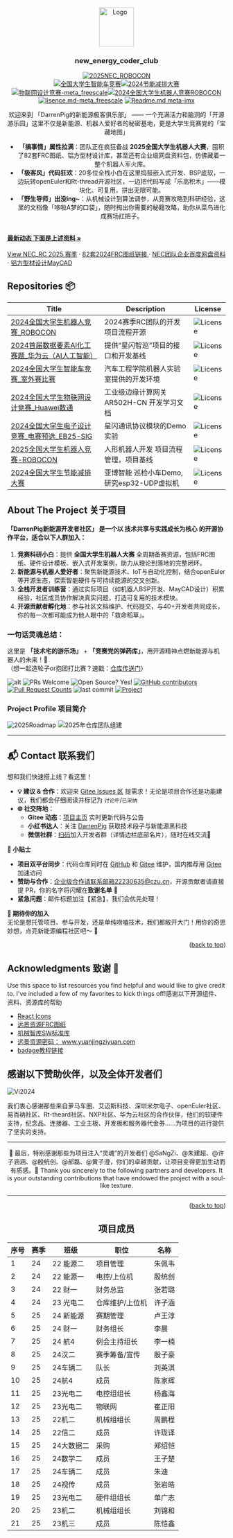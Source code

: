 <!-- Improved compatibility of back to top link: See: https://github.com/othneildrew/Best-README-Template/pull/73 -->
<a id="readme-top"></a>
<!--
*** Thanks for checking out the new_energy_coder_club. If you have a suggestion
*** that would make this better, please fork the repo and create a pull request
*** or simply open an issue with the tag "enhancement".
*** Don't forget to give the project a star!
*** Thanks again! Now go create something AMAZING! :D
***![团队240702fame](Image/240802Coder_Club%E5%9B%A2%E9%98%9F%E5%88%9D%E6%AD%A5%E6%9E%84%E6%88%90%20%E6%AC%A2%E8%BF%8E%E6%9D%A5%E5%88%B0%20DarrenPig%20%E7%9A%84%E4%BB%93%E5%BA%93%EF%BC%81.png)
-->

<!-- PROJECT SHIELDS -->
<!--
*** I'm using markdown "reference style" links for readability.
*** Reference links are enclosed in brackets [ ] instead of parentheses ( ).
*** See the bottom of this document for the declaration of the reference variables
*** for contributors-url, forks-url, etc. This is an optional, concise syntax you may use.
*** https://www.markdownguide.org/basic-syntax/#reference-style-links
-->

<!-- PROJECT LOGO -->
<br />
<div align="center">
  <a href="https://gitee.com/darrenpig/new_energy_coder_club">
    <img src="Image/Logo.png" alt="Logo" width="80" height="90">
  </a>
  <h3 align="center">new_energy_coder_club</h3>

[![2025NEC_ROBOCON](https://img.shields.io/badge/2025NEC_全国机器人大赛ROBOCON-仓库-blue)](https://gitee.com/darrenpig/new_energy_coder_club/tree/master/2025%E5%85%A8%E5%9B%BD%E6%9C%BA%E5%99%A8%E4%BA%BA%E7%AB%9E%E8%B5%9B-ROBOCON)  
[![全国大学生智能车竞赛](https://img.shields.io/badge/2024全国大学生智能车竞赛-智能车室外赛比赛-ddff9a)](https://gitee.com/darrenpig/new_energy_coder_club/tree/master/2024%E6%99%BA%E8%83%BD%E8%BD%A6%E5%AE%A4%E5%A4%96%E8%B5%9B%E6%AF%94%E8%B5%9B)[![2024节能减排大赛](https://img.shields.io/badge/节能减排大赛-仓库-blue)](https://gitee.com/darrenpig/new_energy_coder_club/tree/master/2024%E8%8A%82%E8%83%BD%E5%87%8F%E6%8E%92%E5%A4%A7%E8%B5%9B_Nearlink%E5%B0%8F%E8%BD%A6)         [![物联网设计竞赛-meta_freescale](https://img.shields.io/badge/物联网设计竞赛-仓库-brightgreen)](https://gitee.com/darrenpig/new_energy_coder_club/tree/master/2024%E7%89%A9%E8%81%94%E7%BD%91%E8%AE%BE%E8%AE%A1%E7%AB%9E%E8%B5%9B_Huawei%E6%95%B0%E9%80%9A)[![2024全国大学生机器人竞赛ROBOCON](https://img.shields.io/badge/ROBOCON竞赛-全国大学生机器人竞赛-172a88)](https://gitee.com/darrenpig/new_energy_coder_club/tree/master/2024%E5%85%A8%E5%9B%BD%E6%9C%BA%E5%99%A8%E4%BA%BA%E7%AB%9E%E8%B5%9B_ROBOCON)
[![lisence.md-meta_freescale](https://img.shields.io/badge/lisence.md-Markdown-violet
)](https://gitee.com/darrenpig/new_energy_coder_club/blob/master/LICENSE.md)
[![Readme.md meta-imx](https://img.shields.io/badge/Readme.md-Markdown-8A2BE2
)](https://gitee.com/darrenpig/new_energy_coder_club/blob/master/README.md)
  <p align="center">
欢迎来到 「DarrenPig的新能源极客俱乐部」 —— 一个充满活力和脑洞的「开源游乐园」这里不仅是新能源、机器人爱好者的秘密基地，更是大学生竞赛党的「宝藏地图」  

- **「搞事情」属性拉满**：团队正在疯狂备战 **2025全国大学生机器人大赛**，囤积了82套FRC图纸、铝方型材设计库，甚至还有企业级网盘资料包，仿佛藏着一整个机器人军火库。  
- **「极客风」代码狂欢**：20多位全栈小白在这里捣鼓嵌入式开发、BSP底软，一边玩转openEuler和Rt-thread开源社区，一边把代码写成「乐高积木」——模块化、可复用，拼出无限可能。  
- **「野生导师」出没ing~**：从机械设计到算法调参，从竞赛攻略到科研经验，这里的文档像「哆啦A梦的口袋」，随时掏出你需要的秘籍攻略，助你从菜鸟进化成赛场扛把子。 
</div>
    <br />
    <a href="https://github.com/users/Darrenpig/projects/3/views/1"><strong>最新动态 下面是上述资料 »</strong></a>
    <br />
    <br />
    <a href="https://gitee.com/darrenpig/new_energy_coder_club/tree/master/2025%E5%85%A8%E5%9B%BD%E6%9C%BA%E5%99%A8%E4%BA%BA%E7%AB%9E%E8%B5%9B-ROBOCON">View NEC_RC 2025 赛季</a>
    ·
    <a href="https://pan.baidu.com/s/1zgAP8AmdhWhqjbqm_c0mog?pwd=v72M">82套2024FRC图纸链接 </a>
    ·
    <a href="https://pan.baidu.com/s/1W2RayBVYXKY17Z5m9e7jlA?pwd=veww">NEC团队企业百度网盘资料</a>
    ·
    <a href="https://pan.baidu.com/s/1NcGkC6xRrA6sJ226mdPGIA?pwd=6yq5">铝方型材设计MayCAD</a>
  </p>
</div>

## Repositories 📦

| Title                                                           | Description                                                                             | License                                                                  |
|-----------------------------------------------------------------|-----------------------------------------------------------------------------------------|--------------------------------------------------------------------------|
| [2024全国大学生机器人竞赛_ROBOCON](https://gitee.com/darrenpig/new_energy_coder_club/tree/master/2024%E5%85%A8%E5%9B%BD%E6%9C%BA%E5%99%A8%E4%BA%BA%E7%AB%9E%E8%B5%9B_ROBOCON) | 2024赛季RC团队的开发项目流程开源 | <img src="https://img.shields.io/badge/license-CIT-bule" alt="License"> |
| [2024首届数据要素AI化工赛题_华为云（AI人工智能）](https://gitee.com/darrenpig/new_energy_coder_club/tree/master/2024%E5%8D%8E%E4%B8%BA%E4%BA%91%EF%BC%88%E5%8C%96%E5%B7%A5%E8%A1%8C%E4%B8%9A%E4%BA%BA%E5%B7%A5%E6%99%BA%E8%83%BD%E5%BA%94%E7%94%A8%EF%BC%89)     | 提供“星闪智巡”项目的接口和开发基线 | <img src="https://img.shields.io/badge/license-CIT-bule" alt="License"> |
| [2024全国大学生智能车竞赛_室外赛比赛](https://gitee.com/darrenpig/new_energy_coder_club/tree/master/2024%E6%99%BA%E8%83%BD%E8%BD%A6%E5%AE%A4%E5%A4%96%E8%B5%9B%E6%AF%94%E8%B5%9B)           |汽车工程学院机器人实验室提供的开发环境    | <img src="https://img.shields.io/badge/license-CIT-bule" alt="License"> |
| [2024全国大学生物联网设计竞赛_Huawei数通](https://gitee.com/darrenpig/new_energy_coder_club/tree/master/2024%E7%89%A9%E8%81%94%E7%BD%91%E8%AE%BE%E8%AE%A1%E7%AB%9E%E8%B5%9B_Huawei%E6%95%B0%E9%80%9A)     | 工业级边缘计算网关AR502H-CN 开发学习文档| <img src="https://img.shields.io/badge/license-CIT-bule" alt="License"> |
| [2024全国大学生电子设计竞赛_电赛预选_EB25-SIG](https://github.com/FFTAI/Wiki-GRx-Gazebo)     | 星闪通讯协议模块的Demo实验    | <img src="https://img.shields.io/badge/license-CIT-bule" alt="License"> |
| [2025全国大学生机器人竞赛-ROBOCON](https://gitee.com/darrenpig/new_energy_coder_club/tree/master/2025%E5%85%A8%E5%9B%BD%E6%9C%BA%E5%99%A8%E4%BA%BA%E7%AB%9E%E8%B5%9B-ROBOCON)     | 人形机器人开发 项目流程管理，项目基线  | <img src="https://img.shields.io/badge/license-CIT-bule" alt="License"> |
| [2024全国大学生节能减排大赛](https://gitee.com/darrenpig/new_energy_coder_club/tree/master/2024%E8%8A%82%E8%83%BD%E5%87%8F%E6%8E%92%E5%A4%A7%E8%B5%9B_Nearlink%E5%B0%8F%E8%BD%A6)                              | 亚博智能 巡检小车Demo,研究esp32-UDP虚拟机   | <img src="https://img.shields.io/badge/license-MIT-red" alt="License">   |



<!-- Follow is usage -->
<!-- TABLE OF CONTENTS -->


<!-- ABOUT THE PROJECT -->
## About The Project 关于项目
#### **「DarrenPig新能源开发者社区」** 是一个以 **技术共享与实践成长为核心** 的开源协作平台，适合以下人群加入：  

1. **竞赛科研小白**：提供 **全国大学生机器人大赛** 全周期备赛资源，包括FRC图纸、硬件设计模板、嵌入式开发案例，助力从理论到落地的完整闭环。  
2. **新能源与机器人爱好者**：聚焦新能源技术、IoT与自动化控制，结合openEuler等开源生态，探索智能硬件与可持续能源的交叉创新。  
3. **全栈开发者训练营**：通过实际项目（如机器人BSP开发、MayCAD设计）积累经验，社区成员协作解决真实问题，打造可复用的技术模块。  
4. **开源贡献者孵化地**：参与社区文档维护、代码提交，与40+开发者共同成长，你的每一次都可能成为他人眼中的「救命稻草」。  
### 一句话灵魂总结：  

这里是 **「技术宅的游乐场」** + **「竞赛党的弹药库」**，用开源精神点燃新能源与机器人的未来！🚀  
（想一起造轮子or抱团打比赛？速戳：[仓库传送门](https://gitee.com/darrenpig/new_energy_coder_club)）


![alt](https://img.shields.io/badge/license-CIT-green?logo=dark-green) ![PRs Welcome](https://img.shields.io/badge/PRs-Welcome-success) ![Open Source? Yes!](https://badgen.net/badge/Open%20Source%20%3F/Yes%21/blue?icon=github) [![GitHub contributors](https://img.shields.io/github/contributors/shravan20/github-readme-quotes.svg)](https://github.com/Darrenpig/new_energy_coder_club/graphs/contributors) 
[![Pull Request Counts](https://img.shields.io/bitbucket/pr/darrenpig/new_energy_coder_club)](https://github.com/Darrenpig/new_energy_coder_club/pulls)
![last commit](https://img.shields.io/github/last-commit/Darrenpig/new_energy_coder_club) 
[![Project](https://img.shields.io/badge/project-new_energy_coder_club-violet)](https://github.com/users/Darrenpig/projects/3)

### Project Profile 项目简介
![2025Roadmap](Image/Member_Roadmap.png)
![2025年仓库团队组建](Image/NEC25RC_start-up_team.JPG)
                      
---

<!-- CONTACT -->
## 📬 **Contact 联系我们**  
想和我们快速搭上线？看这里！  

- **💡 建议 & 合作**：欢迎来 [Gitee Issues 区](https://gitee.com/darrenpig/new_energy_coder_club/issues ) 提需求！无论是项目合作还是功能建议，我们都会仔细阅读并标记为 `讨论中`/`已采纳`   
- **🌐 社交阵地**：  
  - **Gitee 动态**：[项目主页](https://gitee.com/darrenpig/new_energy_coder_club ) 实时更新代码与公告  
  - **小红书达人**：关注 [DarrenPig](https://xiaohongshu.com/darrenpig ) 获取技术段子与新能源黑科技  
  - **微信社群**：[扫码](darrenpig.blog.csdn.net)加入开发者群（详情边栏底部名片），随时在线交流💬  

**🚀 小贴士**  

- **项目双平台同步**：代码仓库同时在 [GitHub](https://github.com/Darrenpig/new_energy_coder_club ) 和 [Gitee](https://gitee.com/darrenpig/new_energy_coder_club) 维护，国内推荐用 [Gitee](https://gitee.com/darrenpig/new_energy_coder_club) 加速访问   
- **赞助与合作**：企业级合作请联系邮箱22230635@czu.cn，开源贡献者请直接提 PR，你的名字将闪耀在**致谢名单** 🌟  
- **紧急问题**：邮件标题加注【紧急】，我们会优先处理！  

**🙌 期待你的加入**  
无论是想托管项目、参与开发，还是单纯唠嗑技术，我们都敞开大门！用你的奇思妙想，点亮新能源编程社区吧～ 🚀  

<p align="right">(<a href="#readme-top">back to top</a>)</p>


<!-- ACKNOWLEDGMENTS -->
## Acknowledgments 致谢 📂
Use this space to list resources you find helpful and would like to give credit to. I've included a few of my favorites to kick things off!感谢以下开源组件、资料、资源库的帮助

* [React Icons](https://react-icons.github.io/react-icons/search)
* [远景资源FRC图纸](http://pan.baidu.com/s/1zgAP8AmdhWhqjbqm_c0mog?pwd=v72M)
* [机械智库SW标准库](https://shop128404759.taobao.com/)
* [远景资源密码： www.yuanjingziyuan.com  ](https://yuanjingziyuan.com/)
* [badage教程链接](https://blog.csdn.net/m0_74037814/article/details/139511804)
## 感谢以下赞助伙伴，以及全体开发者们
![Vi2024](Image/Warehouse%20Member%20Advocacy%20Vi2024.png)


我们衷心感谢那些来自萝马车圈、艾迈斯科技、深圳米尔电子、openEuler社区、易百纳社区、Rt-theard社区、NXP社区、华为云社区的合作伙伴，他们的软硬件支持，纪念品、连接器、工业主板、开发板和服务器代金券......为项目的进行提供了坚实的支持。

---


<div align="center">  </p>


🎁 最后，特别感谢那些为项目注入“灵魂”的开发者们 @SaNgZi、@朱建超、@许子涵涵、@殷统创、@郝磊、@黄子澄，你们的卓越贡献，让项目变得更加生动而有质感。🎨
Thank you sincerely to the following partners and developers. It is your outstanding contributions that have endowed the project with a soul-like texture.

---
<p align="right">(<a href="#readme-top">back to top</a>)</p>


## 项目成员
|序号 |赛季 |班级 |职位 | 名称  | 
|---|---|---|---|---|
| 1 | 24  | 22 能源二  | 项目管理        | 朱佩韦  |
| 2 | 24  | 22 能源一  | 电控/上位机     | 殷统创 |
| 3 | 24  | 22 财一    | 财务总监        | 张若璐  |
| 4 | 24  | 23 光电二  | 仓库维护/上位机  |  许子涵 |
| 5 | 25  | 24 新能源  | 赛期管理        | 卢王淳  |
| 6 | 25  | 24 财一    | 财务组长        | 李晨 |
| 7 | 25  | 24 航4     | 例会主持组长    | 李一楠 |
| 8 | 25  | 24汉二     | 赛季筹备/宣传  | 殷子豪  |
| 9 | 25  | 24车辆二   | 队长          | 刘英淇   |
|10 | 25  | 24航4      | 成员           | 陈家辉 |
|11 | 25  | 23光电二   | 电控组组长     | 杨鑫海 |
|12 | 25  | 23光电二   | 物联网         | 崔正阳 |
|13 | 25  | 22机二     | 机械组组长     | 周鹏程 |
|14 | 25  | 22信二     | 成员          | 许珑译 |
|15 | 25  | 24大数据二  | 采购          | 郑绍恺 |
|16 | 25  | 24数学二   | 成员           | 王子楚 |
|17 | 25  | 24车辆二   | 成员          | 朱迪 |
|18 | 25  | 24视传     | 成员          | 张岩皓 |
|19 | 25  | 23光电二   | 硬件组组长    |单广志  |
|20 | 25  | 23机二     | 机械组组长      |刘锦和  |
|21 | 25  | 23机三     | 成员            |陈恺鑫  |